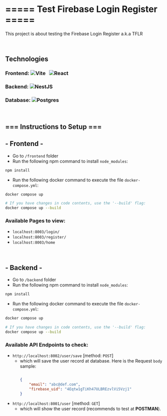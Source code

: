 # ===== Test Firebase Login Register =====
This project is about testing the Firebase Login Register a.k.a TFLR

<br/>

## Technologies
### Frontend: <img src="https://img.shields.io/badge/Vite-B73BFE?style=for-the-badge&logo=vite&logoColor=FFD62E" alt="Vite" /> &nbsp; <img src="https://img.shields.io/badge/React-20232A?style=for-the-badge&logo=react&logoColor=61DAFB" alt="React"> <br/>
### Backend: <img src="https://img.shields.io/badge/nestjs-E0234E?style=for-the-badge&logo=nestjs&logoColor=white" alt="NestJS" /><br />
### Database: <img src="https://img.shields.io/badge/PostgreSQL-316192?style=for-the-badge&logo=postgresql&logoColor=white" alt="Postgres">

<br/>

## === Instructions to Setup ===

## - Frontend -

- Go to `/frontend` folder
- Run the following npm command to install `node_modules`:
```bash
npm install
```
- Run the following docker command to execute the file `docker-compose.yml`:
```bash
docker compose up

# If you have changes in code contents, use the '--build' flag:
docker compose up --build
```
### Available Pages to view:
- `localhost:8003/login/`
- `localhost:8003/register/`
- `localhost:8003/home`

<br/>

## - Backend -

- Go to `/backend` folder
- Run the following npm command to install `node_modules`:
```bash
npm install
```
- Run the following docker command to execute the file `docker-compose.yml`:
```bash
docker compose up

# If you have changes in code contents, use the '--build' flag:
docker compose up --build
```
### Available API Endpoints to check:
- `http://localhost:8002/user/save` [method: `POST`]
  - which will save the user record at database. Here is the Request `body` sample:
    ```JSON
    
    {
        "email": "abc@def.com",
        "firebase_uid": "4Eqtw1gTiKh47ULBREzvlVi5Vzj1"
    }
    ```
- `http://localhost:8001/user` [method: `GET`]
  - which will show the user record (recommends to test at **POSTMAN**).

<!-- (See the `UserController` class file [here](./backend/src/user/user.controller.ts) to know more.) -->